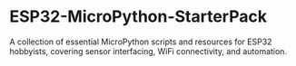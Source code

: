 # ESP32-MicroPython-StarterPack
A collection of essential MicroPython scripts and resources for ESP32 hobbyists, covering sensor interfacing, WiFi connectivity, and automation.
